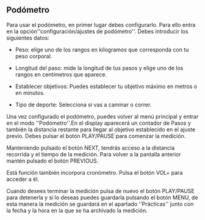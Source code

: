 ## Podómetro

Para usar el podómetro, en primer lugar debes configurarlo. Para ello entra en la opción''configuración/ajustes de podómetro''. Debes introducir los siguientes datos:

* Peso: elige uno de los rangos en kilogramos que corresponda con tu peso corporal.

* Longitud del paso: mide la longitud de tus pasos y elige uno de los rangos en centímetros que aparece.

* Establecer objetivos: Puedes establecer tu objetivo máximo en metros o en minutos.

* Tipo de deporte: Selecciona si vas a caminar o correr.

Una vez configurado el podómetro, puedes volver al menú principal y entrar en el modo ''Podómetro''.En el display aparecerá un contador de Pasos y también la distancia restante para llegar al objetivo establecido en el ajuste previo. Debes pulsar el botón PLAY/PAUSE para comenzar la medición.

Manteniendo pulsado el botón NEXT, tendrás acceso a la distancia recorrida y el tiempo de la medición. Para volver a la pantalla anterior mantén pulsado el botón PREVIOUS.

Está función también incorpora cronómetro. Pulsa el botón VOL+ para acceder a él.

Cuando desees terminar la medición pulsa de nuevo el botón PLAY/PAUSE para detenerla y si lo deseas puedes guardarla pulsando el botón MENU, de esta manera la medición se guardará en el apartado ''Prácticas'' junto con la fecha y la hora en la que se ha archivado la medición.

